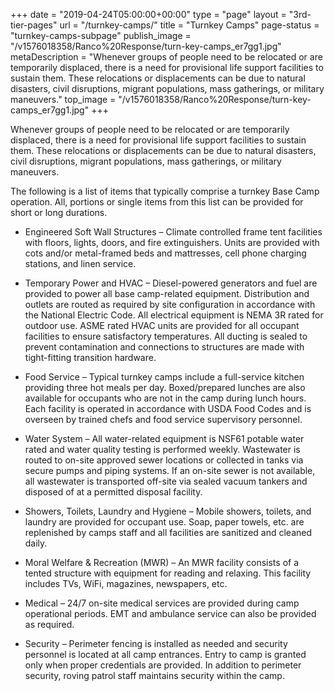 +++
date = "2019-04-24T05:00:00+00:00"
type = "page"
layout = "3rd-tier-pages"
url = "/turnkey-camps/"
title = "Turnkey Camps"
page-status = "turnkey-camps-subpage"
publish_image = "/v1576018358/Ranco%20Response/turn-key-camps_er7gg1.jpg"
metaDescription = "Whenever groups of people need to be relocated or are temporarily displaced, there is a need for provisional life support facilities to sustain them. These relocations or displacements can be due to natural disasters, civil disruptions, migrant populations, mass gatherings, or military maneuvers."
top_image = "/v1576018358/Ranco%20Response/turn-key-camps_er7gg1.jpg"
+++

Whenever groups of people need to be relocated or are temporarily displaced, there is a need for provisional life support facilities to sustain them. These relocations or displacements can be due to natural disasters, civil disruptions, migrant populations, mass gatherings, or military maneuvers.

The following is a list of items that typically comprise a turnkey Base Camp operation. All, portions or single items from this list can be provided for short or long durations.

- Engineered Soft Wall Structures – Climate controlled frame tent facilities with floors, lights, doors, and fire extinguishers. Units are provided with cots and/or metal-framed beds and mattresses, cell phone charging stations, and linen service.

- Temporary Power and HVAC – Diesel-powered generators and fuel are provided to power all base camp-related equipment. Distribution and outlets are routed as required by site configuration in accordance with the National Electric Code. All electrical equipment is NEMA 3R rated for outdoor use. ASME rated HVAC units are provided for all occupant facilities to ensure satisfactory temperatures. All ducting is sealed to prevent contamination and connections to structures are made with tight-fitting transition hardware.

- Food Service – Typical turnkey camps include a full-service kitchen providing three hot meals per day. Boxed/prepared lunches are also available for occupants who are not in the camp during lunch hours. Each facility is operated in accordance with USDA Food Codes and is overseen by trained chefs and food service supervisory personnel.

- Water System – All water-related equipment is NSF61 potable water rated and water quality testing is performed weekly. Wastewater is routed to on-site approved sewer locations or collected in tanks via secure pumps and piping systems. If an on-site sewer is not available, all wastewater is transported off-site via sealed vacuum tankers and disposed of at a permitted disposal facility.

- Showers, Toilets, Laundry and Hygiene – Mobile showers, toilets, and laundry are provided for occupant use. Soap, paper towels, etc. are replenished by camps staff and all facilities are sanitized and cleaned daily.

- Moral Welfare & Recreation (MWR) – An MWR facility consists of a tented structure with equipment for reading and relaxing. This facility includes TVs, WiFi, magazines, newspapers, etc.

- Medical – 24/7 on-site medical services are provided during camp operational periods. EMT and ambulance service can also be provided as required.

- Security – Perimeter fencing is installed as needed and security personnel is located at all camp entrances. Entry to camp is granted only when proper credentials are provided. In addition to perimeter security, roving patrol staff maintains security within the camp. 